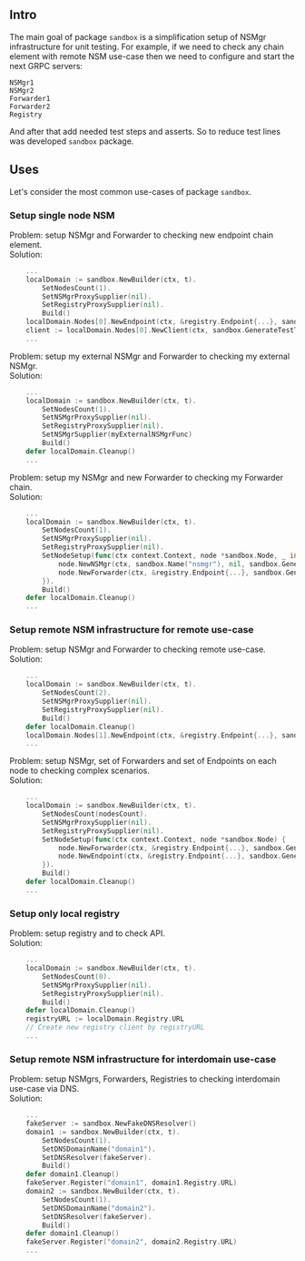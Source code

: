 ## Intro

The main goal of package `sandbox` is a simplification setup of NSMgr infrastructure for unit testing.
For example, if we need to check any chain element with remote NSM use-case then we need to configure and start the next GRPC servers:
```
NSMgr1
NSMgr2
Forwarder1
Forwarder2
Registry
```
And after that add needed test steps and asserts. So to reduce test lines was developed `sandbox` package.


## Uses

Let's consider the most common use-cases of package `sandbox`.

### Setup single node NSM 

Problem: setup NSMgr and Forwarder to checking new endpoint chain element.\
Solution:
```go
	...
	localDomain := sandbox.NewBuilder(ctx, t).
		SetNodesCount(1).
		SetNSMgrProxySupplier(nil).
		SetRegistryProxySupplier(nil).
		Build()
	localDomain.Nodes[0].NewEndpoint(ctx, &registry.Endpoint{...}, sandbox.GenerateTestToken, ...myNewEndpointChain)
	client := localDomain.Nodes[0].NewClient(ctx, sandbox.GenerateTestToken, ...clientChain)
	...
```

Problem: setup my external NSMgr and Forwarder to checking my external NSMgr.\
Solution:
```go
	...
	localDomain := sandbox.NewBuilder(ctx, t).
		SetNodesCount(1).
		SetNSMgrProxySupplier(nil).
		SetRegistryProxySupplier(nil).
		SetNSMgrSupplier(myExternalNSMgrFunc)
		Build()
	defer localDomain.Cleanup()
	...
```

Problem: setup my NSMgr and new Forwarder to checking my Forwarder chain.\
Solution:
```go
	...
	localDomain := sandbox.NewBuilder(ctx, t).
		SetNodesCount(1).
		SetNSMgrProxySupplier(nil).
		SetRegistryProxySupplier(nil).
		SetNodeSetup(func(ctx context.Context, node *sandbox.Node, _ int) {
			node.NewNSMgr(ctx, sandbox.Name("nsmgr"), nil, sandbox.GenerateTestToken, nsmgr.NewServer)
			node.NewForwarder(ctx, &registry.Endpoint{...}, sandbox.GenerateTestToken, ...myNewForwarderChain)
		}).
		Build()
	defer localDomain.Cleanup()
	...
```

### Setup remote NSM infrastructure for remote use-case 

Problem: setup NSMgr and Forwarder to checking remote use-case.\
Solution:
```go
	...
	localDomain := sandbox.NewBuilder(ctx, t).
		SetNodesCount(2).
		SetNSMgrProxySupplier(nil).
		SetRegistryProxySupplier(nil).
		Build()
	defer localDomain.Cleanup()
	localDomain.Nodes[1].NewEndpoint(ctx, &registry.Endpoint{...}, sandbox.GenerateTestToken, ...remoteEndpointChain)
	...
```

Problem: setup NSMgr, set of Forwarders and set of Endpoints on each node to checking complex scenarios.\
Solution:
```go
	...
	localDomain := sandbox.NewBuilder(ctx, t).
		SetNodesCount(nodesCount).
		SetNSMgrProxySupplier(nil).
		SetRegistryProxySupplier(nil).
		SetNodeSetup(func(ctx context.Context, node *sandbox.Node) {
			node.NewForwarder(ctx, &registry.Endpoint{...}, sandbox.GenerateTestToken, ...forwarderChain)
			node.NewEndpoint(ctx, &registry.Endpoint{...}, sandbox.GenerateTestToken, ...endpointChain)
		}).
		Build()
	defer localDomain.Cleanup()
	...
```

### Setup only local registry

Problem: setup registry and to check API.\
Solution: 
```go
	...
	localDomain := sandbox.NewBuilder(ctx, t).
		SetNodesCount(0).
		SetNSMgrProxySupplier(nil).
		SetRegistryProxySupplier(nil).
		Build()
	defer localDomain.Cleanup()
	registryURL := localDomain.Registry.URL
	// Create new registry client by registryURL
	...
```

### Setup remote NSM infrastructure for interdomain use-case 

Problem: setup NSMgrs, Forwarders, Registries to checking interdomain use-case via DNS.\
Solution:
```go
	...
	fakeServer := sandbox.NewFakeDNSResolver()
	domain1 := sandbox.NewBuilder(ctx, t).
		SetNodesCount(1).
		SetDNSDomainName("domain1").
		SetDNSResolver(fakeServer).
		Build()
	defer domain1.Cleanup()
	fakeServer.Register("domain1", domain1.Registry.URL)
	domain2 := sandbox.NewBuilder(ctx, t).
		SetNodesCount(1).
		SetDNSDomainName("domain2").
		SetDNSResolver(fakeServer).
		Build()
	defer domain1.Cleanup()
	fakeServer.Register("domain2", domain2.Registry.URL)
	...
```
